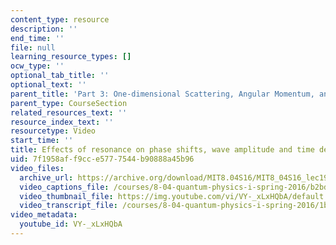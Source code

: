```yaml
---
content_type: resource
description: ''
end_time: ''
file: null
learning_resource_types: []
ocw_type: ''
optional_tab_title: ''
optional_text: ''
parent_title: 'Part 3: One-dimensional Scattering, Angular Momentum, and Central Potentials'
parent_type: CourseSection
related_resources_text: ''
resource_index_text: ''
resourcetype: Video
start_time: ''
title: Effects of resonance on phase shifts, wave amplitude and time delay
uid: 7f1958af-f9cc-e577-7544-b90888a45b96
video_files:
  archive_url: https://archive.org/download/MIT8.04S16/MIT8_04S16_lec19_s2_300k.mp4
  video_captions_file: /courses/8-04-quantum-physics-i-spring-2016/b2bd7665f62f5f43b2106f257f5b9743_VY-_xLxHQbA.vtt
  video_thumbnail_file: https://img.youtube.com/vi/VY-_xLxHQbA/default.jpg
  video_transcript_file: /courses/8-04-quantum-physics-i-spring-2016/1b01120889db1e5857dcb4a3ca667c38_VY-_xLxHQbA.pdf
video_metadata:
  youtube_id: VY-_xLxHQbA
---
```

